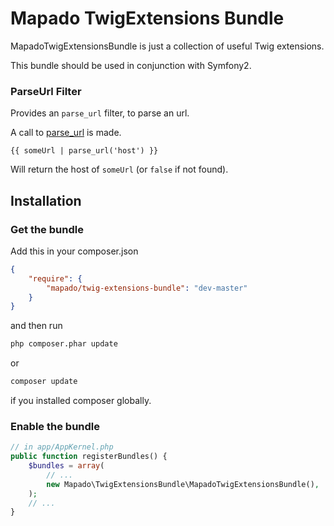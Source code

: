 Mapado TwigExtensions Bundle
====================

MapadoTwigExtensionsBundle is just a collection of useful Twig extensions.

This bundle should be used in conjunction with Symfony2.

### ParseUrl Filter

Provides an `parse_url` filter, to parse an url.

A call to [parse_url](http://php.net/manual/en/function.parse-url.php) is made.

	{{ someUrl | parse_url('host') }}

Will return the host of `someUrl` (or `false` if not found).

## Installation

### Get the bundle

Add this in your composer.json

```json
{
	"require": {
		"mapado/twig-extensions-bundle": "dev-master"
	}
}
```

and then run

```sh
php composer.phar update
```
or 
```sh
composer update
```
if you installed composer globally.

### Enable the bundle

```php
// in app/AppKernel.php
public function registerBundles() {
	$bundles = array(
		// ...
		new Mapado\TwigExtensionsBundle\MapadoTwigExtensionsBundle(),
	);
	// ...
}
```

